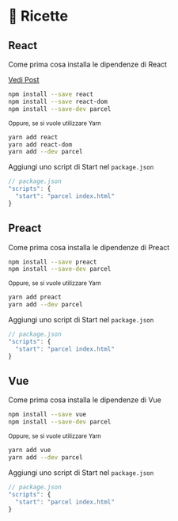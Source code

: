 # 🍰 Ricette

## React

Come prima cosa installa le dipendenze di React

[Vedi Post](http://blog.jakoblind.no/react-parcel/)

```bash
npm install --save react
npm install --save react-dom
npm install --save-dev parcel
```

<sub>Oppure, se si vuole utilizzare Yarn</sub>

```bash
yarn add react
yarn add react-dom
yarn add --dev parcel
```

Aggiungi uno script di Start nel `package.json`

```javascript
// package.json
"scripts": {
  "start": "parcel index.html"
}
```

## Preact

Come prima cosa installa le dipendenze di Preact

```bash
npm install --save preact
npm install --save-dev parcel
```

<sub>Oppure, se si vuole utilizzare Yarn</sub>

```bash
yarn add preact
yarn add --dev parcel
```

Aggiungi uno script di Start nel `package.json`

```javascript
// package.json
"scripts": {
  "start": "parcel index.html"
}
```

## Vue

Come prima cosa installa le dipendenze di Vue

```bash
npm install --save vue
npm install --save-dev parcel
```

<sub>Oppure, se si vuole utilizzare Yarn</sub>

```bash
yarn add vue
yarn add --dev parcel
```

Aggiungi uno script di Start nel `package.json`

```javascript
// package.json
"scripts": {
  "start": "parcel index.html"
}
```
